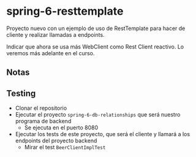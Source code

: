 # spring-6-resttemplate

Proyecto nuevo con un ejemplo de uso de RestTemplate para hacer de cliente y realizar llamadas a endpoints.

Indicar que ahora se usa más WebClient como Rest Client reactivo. Lo veremos más adelante en el curso.

## Notas

## Testing

- Clonar el repositorio
- Ejecutar el proyecto `spring-6-db-relationships` que será nuestro programa de backend
  - Se ejecuta en el puerto 8080
- Ejecutar los tests de este proyecto, que será el cliente y llamará a los endpoints del proyecto backend
  - Mirar el test `BeerClientImplTest`
